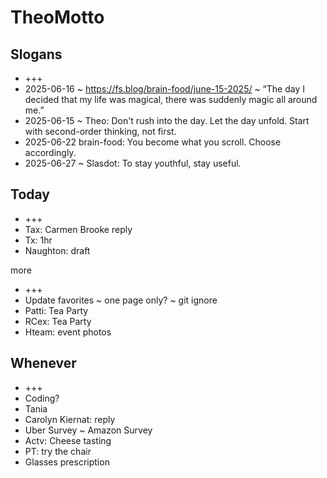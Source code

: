 # TheoMotto

## Slogans

* +++
* 2025-06-16 ~ <https://fs.blog/brain-food/june-15-2025/> ~ “The day I decided that my life was magical, there was suddenly magic all around me.”
* 2025-06-15 ~ Theo: Don't rush into the day. Let the day unfold. Start with second-order thinking, not first.
* 2025-06-22 brain-food: You become what you scroll. Choose accordingly.
* 2025-06-27 ~ Slasdot: To stay youthful, stay useful.

## Today

* +++
* Tax: Carmen Brooke reply
* Tx: 1hr
* Naughton: draft

more

* +++
* Update favorites ~ one page only? ~ git ignore
* Patti: Tea Party
* RCex: Tea Party
* Hteam: event photos

## Whenever

* +++
* Coding?
* Tania
* Carolyn Kiernat: reply
* Uber Survey ~ Amazon Survey
* Actv: Cheese tasting
* PT: try the chair
* Glasses prescription
